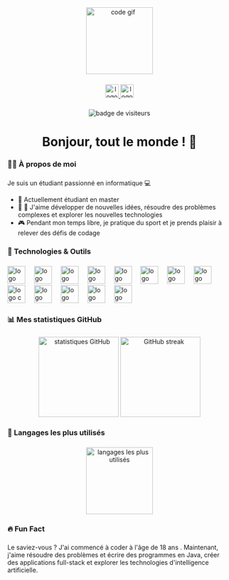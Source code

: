 <div align="center">
    <img height="150" src="https://media.giphy.com/media/QssGEmpkyEOhBCb7e1/giphy.gif" alt="code gif" />
</div>

###

<div align="center">
    <a href="https://www.linkedin.com/in/khedir-wassim"> 
        <img src="https://img.shields.io/badge/LinkedIn-0A66C2?style=for-the-badge&logo=linkedin&logoColor=white" height="30" alt="logo linkedin" />
    </a>
    <a href="mailto:khedirwassim@gmail.com">
        <img src="https://img.shields.io/badge/Email-D14836?style=for-the-badge&logo=gmail&logoColor=white" height="30" alt="logo email" />
    </a>
</div>

###

<div align="center">
    <img src="https://visitor-badge.laobi.icu/badge?page_id=khedirwassim.khedirwassim" alt="badge de visiteurs" />
</div>

###

<h1 align="center">Bonjour, tout le monde ! 👋</h1>

###

<h3 align="left">👨‍💻 À propos de moi</h3>

###

<p align="left"><p>Je suis un étudiant passionné en informatique 💻</p>

<ul>
  <li>🔭 Actuellement étudiant en master</li>
  <li>🌱 🧩 J'aime développer de nouvelles idées, résoudre des problèmes complexes et explorer les nouvelles technologies</li>
  <li>🎮 Pendant mon temps libre, je pratique du sport et je prends plaisir à relever des défis de codage</li>
</ul>

###

<h3 align="left">🚀 Technologies & Outils</h3>

###

<div align="left">
    <!-- Java -->
    <img src="https://cdn.jsdelivr.net/gh/devicons/devicon/icons/java/java-original.svg" height="40" alt="logo java" />
    <img width="12" />
    <!-- Dart -->
    <img src="https://cdn.jsdelivr.net/gh/devicons/devicon/icons/dart/dart-original.svg" height="40" alt="logo dart" />
    <img width="12" />
    <!-- Android Studio -->
    <img src="https://cdn.jsdelivr.net/gh/devicons/devicon/icons/androidstudio/androidstudio-original.svg" height="40" alt="logo android studio" />
    <img width="12" />
    <!-- Flutter -->
    <img src="https://cdn.jsdelivr.net/gh/devicons/devicon/icons/flutter/flutter-original.svg" height="40" alt="logo flutter" />
    <img width="12" />
    <!-- PHP -->
    <img src="https://cdn.jsdelivr.net/gh/devicons/devicon/icons/php/php-original.svg" height="40" alt="logo php" />
    <img width="12" />
    <!-- JavaScript -->
    <img src="https://cdn.jsdelivr.net/gh/devicons/devicon/icons/javascript/javascript-original.svg" height="40" alt="logo javascript" />
    <img width="12" />
    <!-- HTML -->
    <img src="https://cdn.jsdelivr.net/gh/devicons/devicon/icons/html5/html5-original.svg" height="40" alt="logo html" />
    <img width="12" />
    <!-- CSS -->
    <img src="https://cdn.jsdelivr.net/gh/devicons/devicon/icons/css3/css3-original.svg" height="40" alt="logo css" />
    <img width="12" />
    <!-- C -->
    <img src="https://cdn.jsdelivr.net/gh/devicons/devicon/icons/c/c-original.svg" height="40" alt="logo c" />
    <img width="12" />
    <!-- SQL -->
    <img src="https://cdn.jsdelivr.net/gh/devicons/devicon/icons/mysql/mysql-original.svg" height="40" alt="logo sql" />
    <img width="12" />
    <!-- Python -->
    <img src="https://cdn.jsdelivr.net/gh/devicons/devicon/icons/python/python-original.svg" height="40" alt="logo python" />
    <img width="12" />
    <!-- Firebase -->
    <img src="https://cdn.jsdelivr.net/gh/devicons/devicon/icons/firebase/firebase-plain.svg" height="40" alt="logo firebase" />
    <img width="12" />
    <!-- Git -->
    <img src="https://cdn.jsdelivr.net/gh/devicons/devicon/icons/git/git-original.svg" height="40" alt="logo git" />
    <img width="12" />

</div>

###

<h3 align="left">📊 Mes statistiques GitHub</h3>

###

<div align="center">
    <img src="https://github-readme-stats.vercel.app/api?username=khedirwassim&show_icons=true&theme=gruvbox&hide_border=true" height="180" alt="statistiques GitHub" />
    <img src="https://github-readme-streak-stats.herokuapp.com?user=khedirwassim&theme=gruvbox&hide_border=true" height="180" alt="GitHub streak" />
</div>

###

<h3 align="left">🌟 Langages les plus utilisés</h3>

###

<div align="center">
    <img src="https://github-readme-stats.vercel.app/api/top-langs/?username=khedirwassim&layout=compact&theme=gruvbox&hide_border=true" height="150" alt="langages les plus utilisés" />
</div>

###

<h3 align="left">🔥 Fun Fact</h3>

###
<p align="left">Le saviez-vous ? J'ai commencé à coder à l'âge de 18 ans . Maintenant, j'aime résoudre des problèmes et écrire des programmes en Java, créer des applications full-stack et explorer les technologies d'intelligence artificielle.</p>
